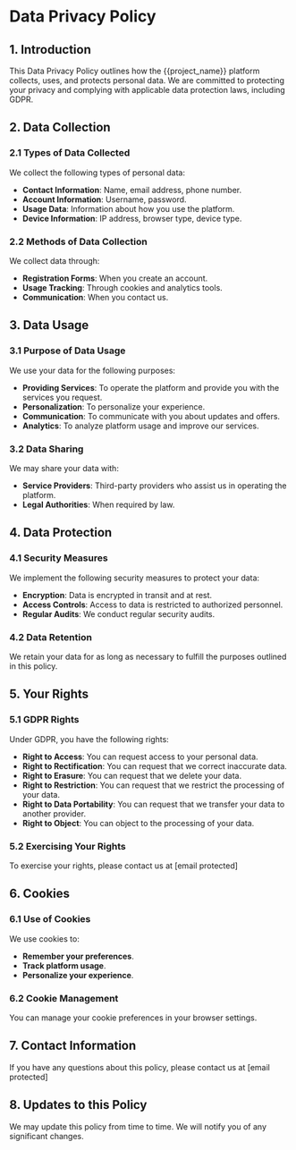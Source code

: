 # Data Privacy Policy

## 1. Introduction

This Data Privacy Policy outlines how the {{project_name}} platform collects, uses, and protects personal data. We are committed to protecting your privacy and complying with applicable data protection laws, including GDPR.

## 2. Data Collection

### 2.1 Types of Data Collected

We collect the following types of personal data:
- **Contact Information**: Name, email address, phone number.
- **Account Information**: Username, password.
- **Usage Data**: Information about how you use the platform.
- **Device Information**: IP address, browser type, device type.

### 2.2 Methods of Data Collection

We collect data through:
- **Registration Forms**: When you create an account.
- **Usage Tracking**: Through cookies and analytics tools.
- **Communication**: When you contact us.

## 3. Data Usage

### 3.1 Purpose of Data Usage

We use your data for the following purposes:
- **Providing Services**: To operate the platform and provide you with the services you request.
- **Personalization**: To personalize your experience.
- **Communication**: To communicate with you about updates and offers.
- **Analytics**: To analyze platform usage and improve our services.

### 3.2 Data Sharing

We may share your data with:
- **Service Providers**: Third-party providers who assist us in operating the platform.
- **Legal Authorities**: When required by law.

## 4. Data Protection

### 4.1 Security Measures

We implement the following security measures to protect your data:
- **Encryption**: Data is encrypted in transit and at rest.
- **Access Controls**: Access to data is restricted to authorized personnel.
- **Regular Audits**: We conduct regular security audits.

### 4.2 Data Retention

We retain your data for as long as necessary to fulfill the purposes outlined in this policy.

## 5. Your Rights

### 5.1 GDPR Rights

Under GDPR, you have the following rights:
- **Right to Access**: You can request access to your personal data.
- **Right to Rectification**: You can request that we correct inaccurate data.
- **Right to Erasure**: You can request that we delete your data.
- **Right to Restriction**: You can request that we restrict the processing of your data.
- **Right to Data Portability**: You can request that we transfer your data to another provider.
- **Right to Object**: You can object to the processing of your data.

### 5.2 Exercising Your Rights

To exercise your rights, please contact us at [email protected]

## 6. Cookies

### 6.1 Use of Cookies

We use cookies to:
- **Remember your preferences**.
- **Track platform usage**.
- **Personalize your experience**.

### 6.2 Cookie Management

You can manage your cookie preferences in your browser settings.

## 7. Contact Information

If you have any questions about this policy, please contact us at [email protected]

## 8. Updates to this Policy

We may update this policy from time to time. We will notify you of any significant changes.